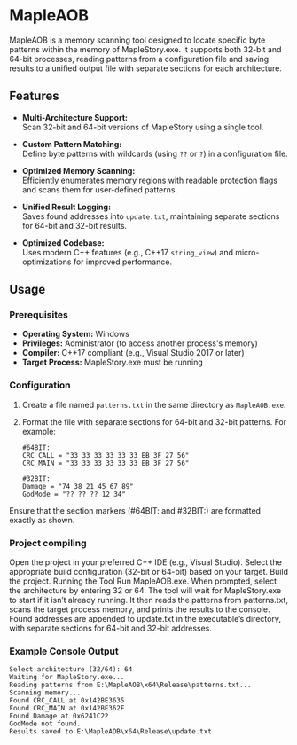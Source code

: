 # MapleAOB

MapleAOB is a memory scanning tool designed to locate specific byte patterns within the memory of MapleStory.exe. It supports both 32-bit and 64-bit processes, reading patterns from a configuration file and saving results to a unified output file with separate sections for each architecture.

## Features

- **Multi-Architecture Support:**  
  Scan 32-bit and 64-bit versions of MapleStory using a single tool.

- **Custom Pattern Matching:**  
  Define byte patterns with wildcards (using `??` or `?`) in a configuration file.

- **Optimized Memory Scanning:**  
  Efficiently enumerates memory regions with readable protection flags and scans them for user-defined patterns.

- **Unified Result Logging:**  
  Saves found addresses into `update.txt`, maintaining separate sections for 64-bit and 32-bit results.

- **Optimized Codebase:**  
  Uses modern C++ features (e.g., C++17 `string_view`) and micro-optimizations for improved performance.

## Usage

### Prerequisites

- **Operating System:** Windows
- **Privileges:** Administrator (to access another process's memory)
- **Compiler:** C++17 compliant (e.g., Visual Studio 2017 or later)
- **Target Process:** MapleStory.exe must be running

### Configuration

1. Create a file named `patterns.txt` in the same directory as `MapleAOB.exe`.
2. Format the file with separate sections for 64-bit and 32-bit patterns. For example:

   ```plaintext
   #64BIT:
   CRC_CALL = "33 33 33 33 33 33 EB 3F 27 56"
   CRC_MAIN = "33 33 33 33 33 33 EB 3F 27 56"

   #32BIT:
   Damage = "74 38 21 45 67 89"
   GodMode = "?? ?? ?? 12 34"
Ensure that the section markers (#64BIT: and #32BIT:) are formatted exactly as shown.

### Project compiling
Open the project in your preferred C++ IDE (e.g., Visual Studio).
Select the appropriate build configuration (32-bit or 64-bit) based on your target.
Build the project.
Running the Tool
Run MapleAOB.exe.
When prompted, select the architecture by entering 32 or 64.
The tool will wait for MapleStory.exe to start if it isn’t already running.
It then reads the patterns from patterns.txt, scans the target process memory, and prints the results to the console.
Found addresses are appended to update.txt in the executable’s directory, with separate sections for 64-bit and 32-bit addresses.

### Example Console Output
 ```plaintext
Select architecture (32/64): 64
Waiting for MapleStory.exe...
Reading patterns from E:\MapleAOB\x64\Release\patterns.txt...
Scanning memory...
Found CRC_CALL at 0x142BE3635
Found CRC_MAIN at 0x142BE362F
Found Damage at 0x6241C22
GodMode not found.
Results saved to E:\MapleAOB\x64\Release\update.txt
